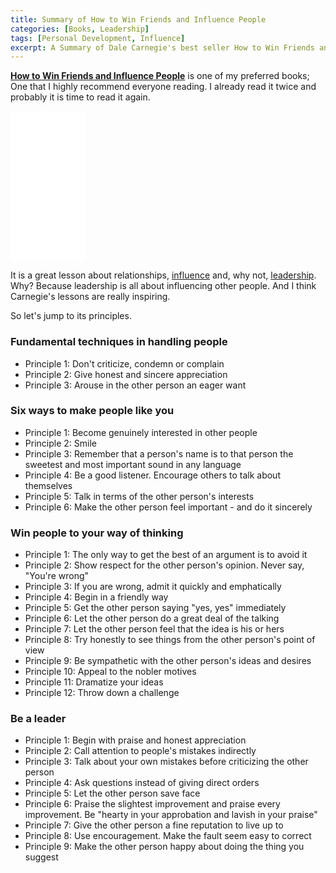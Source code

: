 ```yaml
---
title: Summary of How to Win Friends and Influence People
categories: [Books, Leadership]
tags: [Personal Development, Influence]
excerpt: A Summary of Dale Carnegie's best seller How to Win Friends and Influence People, a lesson about influence and leadership.
---
```


**[How to Win Friends and Influence People](https://amzn.to/3VEaaWM)** is one of my preferred books; One that I highly recommend everyone reading. I already read it twice and probably it is time to read it again.

<iframe sandbox="allow-popups allow-scripts allow-modals allow-forms allow-same-origin" style="width:120px;height:240px;" marginwidth="0" marginheight="0" scrolling="no" frameborder="0" src="//ws-na.amazon-adsystem.com/widgets/q?ServiceVersion=20070822&OneJS=1&Operation=GetAdHtml&MarketPlace=US&source=ss&ref=as_ss_li_til&ad_type=product_link&tracking_id=eduklein-20&language=en_US&marketplace=amazon&region=US&placement=0671027034&asins=0671027034&linkId=3335c6ab153e8fc0f3eeda96c1fb8b10&show_border=true&link_opens_in_new_window=true"></iframe>

It is a great lesson about relationships, [influence](/tags#influence) and, why not, [leadership](/leadership). Why? Because leadership is all about influencing other people. And I think Carnegie's lessons are really inspiring.

So let's jump to its principles.

### Fundamental techniques in handling people

- Principle 1: Don't criticize, condemn or complain
- Principle 2: Give honest and sincere appreciation
- Principle 3: Arouse in the other person an eager want

### Six ways to make people like you

- Principle 1: Become genuinely interested in other people
- Principle 2: Smile
- Principle 3: Remember that a person's name is to that person the sweetest and most important sound in any language
- Principle 4: Be a good listener. Encourage others to talk about themselves
- Principle 5: Talk in terms of the other person's interests
- Principle 6: Make the other person feel important - and do it sincerely

### Win people to your way of thinking

- Principle 1: The only way to get the best of an argument is to avoid it
- Principle 2: Show respect for the other person's opinion. Never say, "You're wrong"
- Principle 3: If you are wrong, admit it quickly and emphatically
- Principle 4: Begin in a friendly way
- Principle 5: Get the other person saying "yes, yes" immediately
- Principle 6: Let the other person do a great deal of the talking
- Principle 7: Let the other person feel that the idea is his or hers
- Principle 8: Try honestly to see things from the other person's point of view
- Principle 9: Be sympathetic with the other person's ideas and desires
- Principle 10: Appeal to the nobler motives
- Principle 11: Dramatize your ideas
- Principle 12: Throw down a challenge

### Be a leader

- Principle 1: Begin with praise and honest appreciation
- Principle 2: Call attention to people's mistakes indirectly
- Principle 3: Talk about your own mistakes before criticizing the other person
- Principle 4: Ask questions instead of giving direct orders
- Principle 5: Let the other person save face
- Principle 6: Praise the slightest improvement and praise every improvement. Be "hearty in your approbation and lavish in your praise"
- Principle 7: Give the other person a fine reputation to live up to
- Principle 8: Use encouragement. Make the fault seem easy to correct
- Principle 9: Make the other person happy about doing the thing you suggest